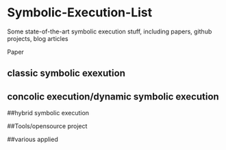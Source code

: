 # Symbolic-Execution-List
Some state-of-the-art symbolic execution stuff, including papers, github projects, blog articles



Paper

## classic symbolic exexution



## concolic execution/dynamic symbolic execution



##hybrid symbolic execution





##Tools/opensource project



##various applied 

